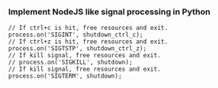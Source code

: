 ### Implement NodeJS like signal processing in Python

```text
// If ctrl+c is hit, free resources and exit.
process.on('SIGINT', shutdown_ctrl_c);
// If ctrl+z is hit, free resources and exit.
process.on('SIGTSTP', shutdown_ctrl_z);
// If kill signal, free resources and exit.
// process.on('SIGKILL', shutdown);
// If kill signal, free resources and exit.
process.on('SIGTERM', shutdown); 
```
